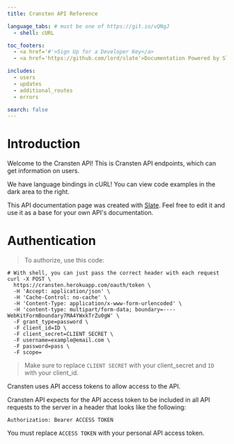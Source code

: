 ```yaml
---
title: Cransten API Reference

language_tabs: # must be one of https://git.io/vQNgJ
  - shell: cURL

toc_footers:
  - <a href='#'>Sign Up for a Developer Key</a>
  - <a href='https://github.com/lord/slate'>Documentation Powered by Slate</a>

includes:
  - users
  - updates
  - additional_routes
  - errors

search: false
---
```


# Introduction

Welcome to the Cransten API! This is Cransten API endpoints, which can get information on users.

We have language bindings in cURL! You can view code examples in the dark area to the right.

This API documentation page was created with [Slate](https://github.com/lord/slate). Feel free to edit it and use it as a base for your own API's documentation.

# Authentication

> To authorize, use this code:


```shell
# With shell, you can just pass the correct header with each request
curl -X POST \
  https://cransten.herokuapp.com/oauth/token \
  -H 'Accept: application/json' \
  -H 'Cache-Control: no-cache' \
  -H 'Content-Type: application/x-www-form-urlencoded' \
  -H 'content-type: multipart/form-data; boundary=----WebKitFormBoundary7MA4YWxkTrZu0gW' \
  -F grant_type=password \
  -F client_id=ID \
  -F client_secret=CLIENT SECRET \
  -F username=example@email.com \
  -F password=pass \
  -F scope=
```

> Make sure to replace `CLIENT SECRET` with your client_secret and `ID` with your client_id.

Cransten uses API access tokens to allow access to the API.

Cransten API expects for the API access token to be included in all API requests to the server in a header that looks like the following:

`Authorization: Bearer ACCESS TOKEN`

<aside class="notice">
You must replace <code>ACCESS TOKEN</code> with your personal API access token.
</aside>

